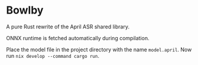 # Bowlby

A pure Rust rewrite of the April ASR shared library.

ONNX runtime is fetched automatically during compilation.

Place the model file in the project directory with the name `model.april`.
Now run `nix develop --command cargo run`.
